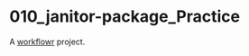 # 010_janitor-package_Practice

A [workflowr][] project.

[workflowr]: https://github.com/workflowr/workflowr
